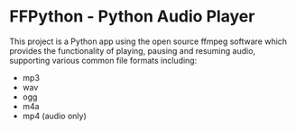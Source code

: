 # FFPython - Python Audio Player

This project is a Python app using the open source ffmpeg software
which provides the functionality of playing, pausing and resuming audio,
supporting various common file formats including:

- mp3
- wav
- ogg
- m4a
- mp4 (audio only)